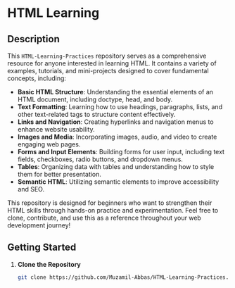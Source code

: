 # HTML Learning

## Description
This `HTML-Learning-Practices` repository serves as a comprehensive resource for anyone interested in learning HTML. It contains a variety of examples, tutorials, and mini-projects designed to cover fundamental concepts, including:

- **Basic HTML Structure**: Understanding the essential elements of an HTML document, including doctype, head, and body.
- **Text Formatting**: Learning how to use headings, paragraphs, lists, and other text-related tags to structure content effectively.
- **Links and Navigation**: Creating hyperlinks and navigation menus to enhance website usability.
- **Images and Media**: Incorporating images, audio, and video to create engaging web pages.
- **Forms and Input Elements**: Building forms for user input, including text fields, checkboxes, radio buttons, and dropdown menus.
- **Tables**: Organizing data with tables and understanding how to style them for better presentation.
- **Semantic HTML**: Utilizing semantic elements to improve accessibility and SEO.

This repository is designed for beginners who want to strengthen their HTML skills through hands-on practice and experimentation. Feel free to clone, contribute, and use this as a reference throughout your web development journey!

## Getting Started

1. **Clone the Repository**
   ```bash
   git clone https://github.com/Muzamil-Abbas/HTML-Learning-Practices.git
